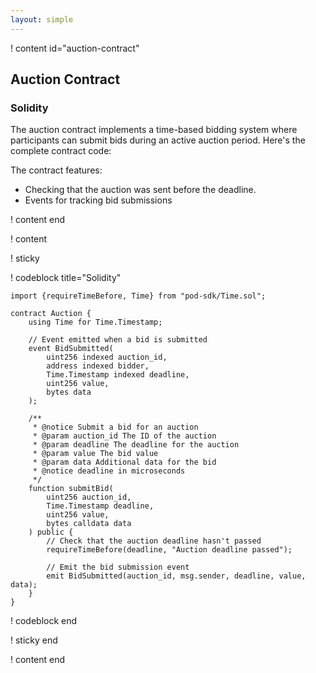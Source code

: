 ```yaml
---
layout: simple
---
```


! content id="auction-contract"

## Auction Contract

### Solidity

The auction contract implements a time-based bidding system where participants can submit bids during an active auction period. Here's the complete contract code:

The contract features:

- Checking that the auction was sent before the deadline.
- Events for tracking bid submissions

! content end

! content

! sticky

! codeblock title="Solidity"

```solidity
import {requireTimeBefore, Time} from "pod-sdk/Time.sol";

contract Auction {
    using Time for Time.Timestamp;

    // Event emitted when a bid is submitted
    event BidSubmitted(
        uint256 indexed auction_id,
        address indexed bidder,
        Time.Timestamp indexed deadline,
        uint256 value,
        bytes data
    );

    /**
     * @notice Submit a bid for an auction
     * @param auction_id The ID of the auction
     * @param deadline The deadline for the auction
     * @param value The bid value
     * @param data Additional data for the bid
     * @notice deadline in microseconds
     */
    function submitBid(
        uint256 auction_id,
        Time.Timestamp deadline,
        uint256 value,
        bytes calldata data
    ) public {
        // Check that the auction deadline hasn't passed
        requireTimeBefore(deadline, "Auction deadline passed");

        // Emit the bid submission event
        emit BidSubmitted(auction_id, msg.sender, deadline, value, data);
    }
}
```

! codeblock end

! sticky end

! content end
